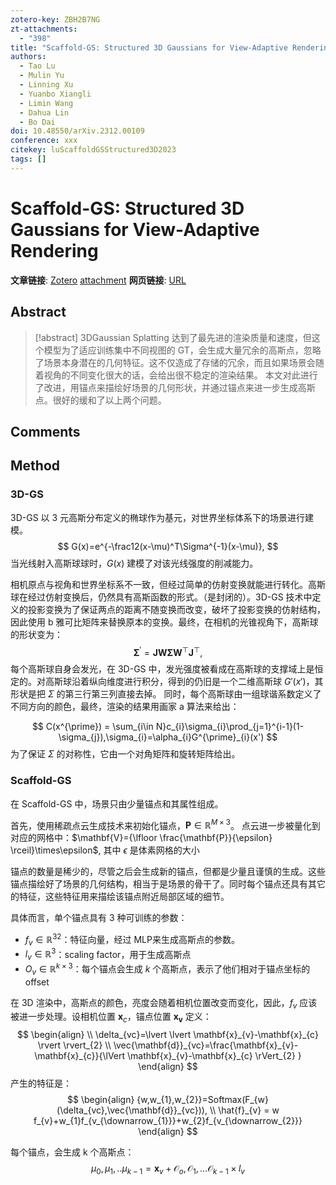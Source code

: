 ```yaml
---
zotero-key: ZBH2B7NG
zt-attachments:
  - "398"
title: "Scaffold-GS: Structured 3D Gaussians for View-Adaptive Rendering"
authors:
  - Tao Lu
  - Mulin Yu
  - Linning Xu
  - Yuanbo Xiangli
  - Limin Wang
  - Dahua Lin
  - Bo Dai
doi: 10.48550/arXiv.2312.00109
conference: xxx
citekey: luScaffoldGSStructured3D2023
tags: []
---
```

# Scaffold-GS: Structured 3D Gaussians for View-Adaptive Rendering

**文章链接**: [Zotero](zotero://select/library/items/ZBH2B7NG) [attachment](<file:///home/ilot/Documents/Zotero/storage/GRDG65UN/Lu%20%E7%AD%89%20-%202023%20-%20Scaffold-GS%20Structured%203D%20Gaussians%20for%20View-Adaptive%20Rendering.pdf>)
**网页链接**: [URL](http://arxiv.org/abs/2312.00109)
## Abstract

>[!abstract]
>3DGaussian Splatting 达到了最先进的渲染质量和速度，但这个模型为了适应训练集中不同视图的 GT，会生成大量冗余的高斯点，忽略了场景本身潜在的几何特征。这不仅造成了存储的冗余，而且如果场景会随着视角的不同变化很大的话，会给出很不稳定的渲染结果。
>本文对此进行了改进，用锚点来描绘好场景的几何形状，并通过锚点来进一步生成高斯点。很好的缓和了以上两个问题。



## Comments

## Method

### 3D-GS
3D-GS 以 3 元高斯分布定义的椭球作为基元，对世界坐标体系下的场景进行建模。
$$
G(x)=e^{-\frac12(x-\mu)^T\Sigma^{-1}(x-\mu)},
$$
当光线射入高斯球球时，$G(x)$ 建模了对该光线强度的削减能力。

相机原点与视角和世界坐标系不一致，但经过简单的仿射变换就能进行转化。高斯球在经过仿射变换后，仍然具有高斯函数的形式。（是封闭的）。3D-GS 技术中定义的投影变换为了保证两点的距离不随变换而改变，破坏了投影变换的仿射结构，因此使用 b 雅可比矩阵来替换原本的变换。最终，在相机的光锥视角下，高斯球的形状变为：
$$
\boldsymbol{\Sigma}^{\prime}=\boldsymbol{J}\boldsymbol{W\Sigma}\boldsymbol{W}^{\top}\boldsymbol{J}^{\top},
$$
每个高斯球自身会发光，在 3D-GS 中，发光强度被看成在高斯球的支撑域上是恒定的。对高斯球沿着纵向维度进行积分，得到的仍旧是一个二维高斯球 $G'(x')$，其形状是把 $\Sigma$ 的第三行第三列直接去掉。
同时，每个高斯球由一组球谐系数定义了不同方向的颜色，最终，渲染的结果用画家 a 算法来给出：

$$
C(x^{\prime})  = \sum_{i\in N}c_{i}\sigma_{i}\prod_{j=1}^{i-1}(1-\sigma_{j}),\sigma_{i}=\alpha_{i}G^{\prime}_{i}(x')
$$
为了保证 $\Sigma$ 的对称性，它由一个对角矩阵和旋转矩阵给出。

### Scaffold-GS
在 Scaffold-GS 中，场景只由少量锚点和其属性组成。

首先，使用稀疏点云生成技术来初始化锚点，$\mathbf{P} \in  \mathbb{R}^{M\times 3}$。
点云进一步被量化到对应的网格中：$\mathbf{V}={\lfloor \frac{\mathbf{P}}{\epsilon} \rceil}\times\epsilon$, 其中 $\epsilon$ 是体素网格的大小

锚点的数量是稀少的，尽管之后会生成新的锚点，但都是少量且谨慎的生成。这些锚点描绘好了场景的几何结构，相当于是场景的骨干了。同时每个锚点还具有其它的特征，这些特征用来描绘该锚点附近局部区域的细节。

具体而言，单个锚点具有 3 种可训练的参数：
- $f_{v}\in \mathbb{R}^{32}$：特征向量，经过 MLP来生成高斯点的参数。
- $l_{v}\in \mathbb{R}^{3}$：scaling factor，用于生成高斯点
- $\mathbf{}{O}_{v}\in \mathbb{R}^{k\times 3}$：每个锚点会生成 $k$ 个高斯点，表示了他们相对于锚点坐标的 offset

在 3D 渲染中，高斯点的颜色，亮度会随着相机位置改变而变化，因此，$f_{v}$ 应该被进一步处理。设相机位置 $\mathbf{x}_{c}$，锚点位置 $\mathbf{x_{v}}$
定义：
$$
\begin{align} \\
\delta_{vc}=\lvert \lvert \mathbf{x}_{v}-\mathbf{x}_{c} \rvert  \rvert_{2} \\
\vec{\mathbf{d}}_{vc}=\frac{\mathbf{x}_{v}-\mathbf{x}_{c}}{\lVert \mathbf{x}_{v}-\mathbf{x}_{c} \rVert_{2} }
\end{align}
$$
产生的特征是：
$$
\begin{align}
{w,w_{1},w_{2}}=Softmax(F_{w}(\delta_{vc},\vec{\mathbf{d}}_{vc})), \\
\hat{f}_{v} = w f_{v}+w_{1}f_{v_{\downarrow_{1}}}+w_{2}f_{v_{\downarrow_{2}}}
\end{align}
$$

每个锚点，会生成 k 个高斯点：
$$
{\mu_{0},\mu_{1},..\mu_{k-1}}=\mathbf{x}_{v}+{\mathcal{O}_{o},\mathcal{O}_{1},\dots \mathcal{O}_{k-1}}\times l_{v}
$$